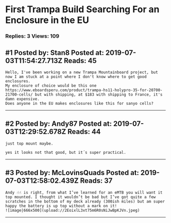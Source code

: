 # First Trampa Build Searching For an Enclosure in the EU

### Replies: 3 Views: 109

## \#1 Posted by: Stan8 Posted at: 2019-07-03T11:54:27.713Z Reads: 45

```
Hello, I've been working on a new Trampa Mountainboard project, but now I am stuck at a point where I don't know where to get good enclosures. 
My enclosure of choice would be this one https://www.eboardsperu.com/product/trampa-hs11-holypro-35-for-20700-21700-cells/ but with shipping, at $183 with shipping to France, it's damn expensive.
Does anyone in the EU makes enclosures like this for sanyo cells?
```

---
## \#2 Posted by: Andy87 Posted at: 2019-07-03T12:29:52.678Z Reads: 44

```
just top mount maybe.
 
yes it looks not that good, but it´s super practical.
```

---
## \#3 Posted by: McLovinsQuads Posted at: 2019-07-03T12:58:02.439Z Reads: 37

```
Andy ☝️☝️ is right, from what I’ve learned for an eMTB you will want it top mounted. I thought it wouldn’t be bad but I’ve got quite a few scratches in the bottom of my deck already (300ish miles) but am super happy the battery is up top without a mark on it!
![image|666x500](upload://2EoixlL3xt75m6R0sNiJwBpKJVn.jpeg)
```

---
